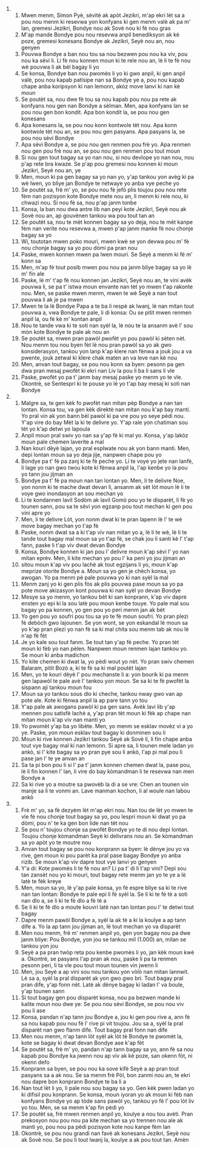 <ol>
  <li>
    <ol>
      <li>Mwen menm, Simon Pyè, sèvitè ak apòt Jezikri, m'ap ekri lèt sa a pou nou menm ki resevwa yon konfyans ki gen menm valè ak pa m' lan, gremesi Jezikri, Bondye nou ak Sovè nou ki fè nou gras</li>
      <li>M'ap mande Bondye pou nou resevwa anpil benediksyon ak kè poze, gremesi konesans Bondye ak Jezikri, Seyè nou an, nou genyen</li>
      <li>Pouvwa Bondye a ban nou tou sa nou bezwen pou nou ka viv, pou nou ka sèvi li. Li fè nou konnen moun ki te rele nou an, lè li te fè nou wè pouvwa li ak bèl bagay li yo</li>
      <li>Se konsa, Bondye ban nou pwomès li yo ki gwo anpil, ki gen anpil valè, pou nou kapab patisipe nan sa Bondye ye a, pou nou kapab chape anba koripsyon ki nan lemonn, akòz move lanvi ki nan kè moun</li>
      <li>Se poutèt sa, nou dwe fè tou sa nou kapab pou nou pa rete ak konfyans nou gen nan Bondye a sèlman. Men, apa konfyans lan se pou nou gen bon kondit. Apa bon kondit la, se pou nou gen konesans</li>
      <li>Apa konesans la, se pou nou konn kontwole tèt nou. Apa konn kontwole tèt nou an, se pou nou gen pasyans. Apa pasyans la, se pou nou sèvi Bondye</li>
      <li>Apa sèvi Bondye a, se pou nou gen renmen pou frè yo. Apa renmen nou gen pou frè nou an, se pou nou gen renmen pou tout moun</li>
      <li>Si nou gen tout bagay sa yo nan nou, si nou devlope yo nan nou, nou p'ap rete bra kwaze. Se p'ap pou gremesi nou konnen ki moun Jezikri, Seyè nou an, ye</li>
      <li>Men, moun ki pa gen bagay sa yo nan yo, y'ap tankou yon avèg ki pa wè lwen, yo bliye jan Bondye te netwaye yo anba vye peche yo</li>
      <li>Se poutèt sa, frè m' yo, se pou nou fè jefò plis toujou pou nou rete fèm nan pozisyon kote Bondye mete nou an, li menm ki rele nou, ki chwazi nou. Si nou fè sa, nou p'ap janm tonbe</li>
      <li>Konsa, la ban nou dwa antre lib nan peyi kote Jezikri, Seyè nou ak Sovè nou an, ap gouvènen tankou wa pou tout tan an</li>
      <li>Se poutèt sa, nou te mèt konnen bagay sa yo deja, nou te mèt kanpe fèm nan verite nou resevwa a, mwen p'ap janm manke fè nou chonje bagay sa yo</li>
      <li>Wi, toutotan mwen poko mouri, mwen kwè se yon devwa pou m' fè nou chonje bagay sa yo pou dòmi pa pran nou</li>
      <li>Paske, mwen konnen mwen pa lwen mouri. Se Seyè a menm ki fè m' konn sa</li>
      <li>Men, m'ap fè tout posib mwen pou nou pa janm bliye bagay sa yo lè m' fin ale</li>
      <li>Paske, lè m' t'ap fè nou konnen jan Jezikri, Seyè nou an, te vini avèk pouvwa li, se pa t' istwa moun envante nan tèt yo mwen t'ap rakonte nou. Men, se paske mwen menm, mwen te wè Seyè a nan tout pouvwa li ak je pa mwen</li>
      <li>Mwen te la lè Bondye Papa a te ba li respè ak lwanj, lè nan mitan tout pouvwa a, vwa Bondye te pale, li di konsa: Ou se pitit mwen renmen anpil la, ou fè kè m' kontan anpil</li>
      <li>Nou te tande vwa ki te soti nan syèl la, lè nou te la ansanm avè l' sou mòn kote Bondye te pale ak nou an</li>
      <li>Se poutèt sa, mwen pran pawòl pwofèt yo pou pawòl ki sèten nèt. Nou menm tou nou byen fèt lè nou pran pawòl sa yo ak gwo konsiderasyon, tankou yon lanp k'ap klere nan fènwa a jouk jou a va pwente, jouk zetwal ki klere chak maten an va leve nan kè nou</li>
      <li>Men, anvan tout bagay, se pou nou konn sa byen: pesonn pa gen dwa pran mesaj pwofèt ki ekri nan Liv la pou li ba li sans li vle</li>
      <li>Paske, pwofèt yo pa t' janm bay mesaj paske yo menm yo te vle. Okontrè, se Sentespri ki te pouse yo lè yo t'ap bay mesaj ki soti nan Bondye</li>
    </ol>
  </li>
  <li>
    <ol>
      <li>Malgre sa, te gen kèk fo pwofèt nan mitan pèp Bondye a nan tan lontan. Konsa tou, va gen kèk direktè nan mitan nou k'ap bay manti. Yo pral vin ak yon bann bèl pawòl ki pa vre pou yo seye pèdi nou. Y'ap vire do bay Mèt la ki te delivre yo. Y'ap rale yon chatiman sou tèt yo k'ap detwi yo lapoula</li>
      <li>Anpil moun pral swiv yo nan sa y'ap fè ki mal yo. Konsa, y'ap lakòz moun pale chemen laverite a mal</li>
      <li>Nan kouri dèyè lajan, yo pral esplwate nou ak yon bann manti. Men, depi lontan moun sa yo deja jije, nanpwen chape pou yo</li>
      <li>Bondye pa t' fè pa zanj ki te fè peche yo. Li te voye yo jete nan lanfè, li lage yo nan gwo twou kote ki fènwa anpil la, l'ap kenbe yo la pou yo tann jou jijman an</li>
      <li>Bondye pa t' fè pa moun nan tan lontan yo. Men, li te delivre Noe, yon nonm ki te mache dwat devan li, ansanm ak sèt lòt moun lè li te voye gwo inondasyon an sou mechan yo</li>
      <li>Li te kondannen lavil Sodòm ak lavil Gomò pou yo te disparèt, li fè yo tounen sann, pou sa te sèvi yon egzanp pou tout mechan ki gen pou vini apre yo</li>
      <li>Men, li te delivre Lòt, yon nonm dwat ki te pran lapenn lè l' te wè move bagay mechan yo t'ap fè</li>
      <li>Paske, nonm dwat sa a ki t'ap viv nan mitan yo a, lè li te wè, lè li te tande tout bagay mal moun sa yo t'ap fè, se chak jou li santi kè l' t'ap fann, paske li t'ap viv dwat devan Bondye</li>
      <li>Konsa, Bondye konnen ki jan pou l' delivre moun k'ap sèvi l' yo nan mitan eprèv. Men, li kite mechan yo pou l' ka peni yo jou jijman an</li>
      <li>sitou moun k'ap viv pou lachè ak tout egzijans li yo, moun k'ap meprize otorite Bondye a. Moun sa yo gen je chèch konsa, yo awogan. Yo pa menm pè pale pouvwa yo ki nan syèl la mal</li>
      <li>Menm zanj yo ki gen plis fòs ak plis pouvwa pase moun sa yo pa pote move akizasyon kont pouvwa ki nan syèl yo devan Bondye</li>
      <li>Mesye sa yo menm, yo tankou bèt ki san konprann, k'ap viv dapre ensten yo epi ki la sou latè pou moun kenbe touye. Yo pale mal sou bagay yo pa konnen, yo gen pou yo peri menm jan ak bèt</li>
      <li>Yo gen pou yo soufri pou tou sa yo te fè moun soufri. Yo pran plezi fè debòch gwo lajounen. Se yon wont, se yon eskandal lè moun sa yo k'ap pran plezi yo nan fè sa ki mal chita sou menm tab ak nou lè n'ap fè fèt</li>
      <li>Je yo kale sou tout fanm. Se tout tan y'ap fè peche. Yo pran tèt moun ki fèb yo nan pèlen. Nanpwen moun renmen lajan tankou yo. Se moun ki anba madichon</li>
      <li>Yo kite chemen ki dwat la, yo pèdi wout yo nèt. Yo pran swiv chemen Balaram, pitit Bozò a, ki te fè sa ki mal poutèt lajan</li>
      <li>Men, yo te kouri dèyè l' pou mechanste li a: yon bourik ki pa menm gen lapawòl te pale avè l' tankou yon moun. Se sa ki te fè pwofèt la sispann aji tankou moun fou</li>
      <li>Moun sa yo tankou sous dlo ki cheche, tankou nway gwo van ap pote ale. Kote ki fènwa anpil la ap pare tann yo tou</li>
      <li>Y'ap pale ak awogans pawòl ki pa gen sans. Avèk lavi lib y'ap mennen pou satisfè lachè a, y'ap pran tèt moun ki fèk ap chape nan mitan moun k'ap viv nan manti yo</li>
      <li>Yo pwomèt y'ap ba yo libète. Men, yo menm se esklav movèz vi a yo ye. Paske, yon moun esklav tout bagay ki donminen sou li</li>
      <li>Moun ki rive konnen Jezikri tankou Seyè ak Sovè li, li fin chape anba tout vye bagay mal ki nan lemonn. Si apre sa, li tounen mele ladan yo ankò, si l' kite bagay sa yo pran pye sou li ankò, l'ap pi mal pou li pase jan l' te ye anvan an</li>
      <li>Sa ta pi bon pou li si l' pa t' janm konnen chemen dwat la, pase pou, lè li fin konnen l' lan, li vire do bay kòmandman li te resevwa nan men Bondye a</li>
      <li>Sa ki rive yo a moutre sa pwovèb la di a se vre: Chen an tounen vin manje sa li te vonmi an. Lave manman kochon, li al woule nan labou ankò</li>
    </ol>
  </li>
  <li>
    <ol>
      <li>Frè m' yo, sa fè dezyèm lèt m'ap ekri nou. Nan tou de lèt yo mwen te vle fè nou chonje tout bagay sa yo, pou lespri moun ki dwat yo pa dòmi, pou n' te ka gen bon lide nan tèt nou</li>
      <li>Se pou n' toujou chonje sa pwofèt Bondye yo te di nou depi lontan. Toujou chonje kòmandman Seyè ki delivrans nou an. Se kòmandman sa yo apòt yo te moutre nou</li>
      <li>Anvan tout bagay se pou nou konprann sa byen: lè dènye jou yo va rive, gen moun ki pou parèt ka pral pase bagay Bondye yo anba rizib. Se moun k'ap viv dapre tout vye lanvi yo genyen</li>
      <li>Y'a di: Kote pwomès li te fè nou an? Li pa t' di li t'ap vini? Depi sou tan zansèt nou yo ki mouri, tout bagay rete menm jan yo te ye a lè latè te fèk kreye</li>
      <li>Men, moun sa yo, lè y'ap pale konsa, yo fè espre bliye sa ki te rive nan tan lontan: Bondye te pale epi li fè syèl la. Se li ki te fè tè a soti nan dlo a, se li ki te fè dlo a fè tè a</li>
      <li>Se li ki te fè dlo a moute kouvri latè nan tan lontan pou l' te detwi tout bagay</li>
      <li>Dapre menm pawòl Bondye a, syèl la ak tè a ki la koulye a ap tann dife a. Yo la ap tann jou jijman an, lè tout mechan yo va disparèt</li>
      <li>Men nou menm, frè m' renmen anpil yo, gen yon bagay nou pa dwe janm bliye: Pou Bondye, yon jou se tankou mil (1.000) an, milan se tankou yon jou</li>
      <li>Seyè a pa pran twòp reta pou kenbe pwomès li yo, jan kèk moun kwè a. Okontrè, se pasyans l'ap pran ak nou, paske li pa ta renmen pesonn peri, li ta vle pou tout moun tounen vin jwenn li</li>
      <li>Men, jou Seyè a ap vini sou nou tankou yon vòlò nan mitan lannwit. Lè sa a, syèl la pral disparèt ak yon gwo gwo bri. Tout bagay pral pran dife, y'ap fonn nèt. Latè ak dènye bagay ki ladan l' va boule, y'ap tounen sann</li>
      <li>Si tout bagay gen pou disparèt konsa, nou pa bezwen mande ki kalite moun nou dwe ye: Se pou nou sèvi Bondye, se pou nou viv pou li ase</li>
      <li>Konsa, pandan n'ap tann jou Bondye a, jou ki gen pou rive a, ann fè sa nou kapab pou nou fè l' rive pi vit toujou. Jou sa a, syèl la pral disparèt nan gwo flanm dife. Tout bagay pral fonn nan dife</li>
      <li>Men nou menm, n'ap tann lòt syèl ak lòt tè Bondye te pwomèt la, kote se bagay ki dwat devan Bondye ase k'ap fèt</li>
      <li>Se poutèt sa, frè m' yo, pandan n'ap tann bagay sa yo, ann fè sa nou kapab pou Bondye ka jwenn nou ap viv ak kè poze, san okenn fòt, ni okenn defo</li>
      <li>Konprann sa byen, se pou nou ka sove kifè Seyè a ap pran tout pasyans sa a ak nou. Se sa menm frè Pòl, bon zanmi nou an, te ekri nou dapre bon konprann Bondye te ba li a</li>
      <li>Nan tout lèt li yo, li pale nou sou bagay sa yo. Gen kèk pwen ladan yo ki difisil pou konprann. Se konsa, moun iyoran yo ak moun ki fèb nan konfyans Bondye yo ap tòde sans pawòl yo, tankou yo fè l' pou lòt liv yo tou. Men, se sa menm k'ap fin pèdi yo</li>
      <li>Se poutèt sa, frè mwen renmen anpil yo, koulye a nou tou avèti. Pran prekosyon nou pou nou pa kite mechan sa yo trennen nou ale ak manti yo, pou nou pa pèdi pozisyon kote nou kanpe fèm lan</li>
      <li>Okontrè, se pou nou grandi nan favè ak konesans Jezikri, Seyè nou ak Sovè nou. Se pou li tout lwanj la, koulye a ak pou tout tan. Amèn</li>
    </ol>
  </li>
</ol>